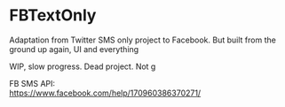 # FBTextOnly
Adaptation from Twitter SMS only project to Facebook. But built from the ground up again, UI and everything

WIP, slow progress. Dead project. Not g

FB SMS API:
<br/>
https://www.facebook.com/help/170960386370271/
